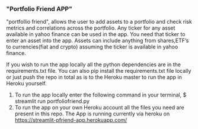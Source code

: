  ### "Portfolio Friend APP"
 

"portfollio friend", allows the user to add assets to a portfolio and check risk metrics and correlations across the portfolio. Any ticker for any asset available in yahoo finance can be used in the app. You need that ticker to enter an asset into the app. Assets can include anything from shares,ETF’s to currencies(fiat and crypto) assuming the ticker is available in yahoo finance.

If you wish to run the app locally all the python dependencies are in the requirements.txt file. You can also pip install the requirements.txt file locally or just push the repo in total as is to the Heroku master to run the app in Heroku yourself.

1. To run the app locally enter the following command in your terminal, $ streamlit run portfoliofriend.py
2. To run the app on your own Heroku account all the files you need are present in this repo.                                                                      The App is running currently via heroku on https://streamlit-pfriend-app.herokuapp.com/
